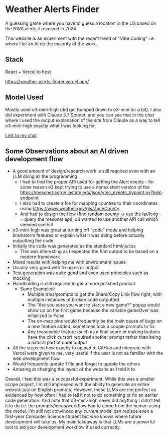 # Weather Alerts Finder

A guessing game where you have to guess a location in the US based on the NWS alerts it received in 2024

This website is an experiment with the recent trend of "Vibe Coding" i.e. where I let an AI do the majority of the work. 

## Stack
React + Vercel to host

https://weather-alerts-finder.vercel.app/

## Model Used

Mostly used o3-mini-high (did get bumped down to o3-mini for a bit). I also did experiment with Claude 3.7 Sonnet, and you can see that in the chat where I used the output explanation of the site from Claude as a way to tell o3-mini-high exactly what I was looking for.

[Link to my chat](https://chatgpt.com/share/67fc4e55-e2ac-8001-801f-c03d48004b69)

## Some Observations about an AI driven development flow
- A good amount of design/research work is still required even with an LLM doing all the programming
    - I had to find the proper API used for getting the Alert events - for some reason o3 kept trying to use a nonexistent version of the https://mesonet.agron.iastate.edu/json/vtec_events_bypoint.py?help endpoint
    - I also had to create a file for mapping counties to their coordinates using https://www.weather.gov/gis/ZoneCounty
    - And had to design the flow (find random county -> use the lat/long -> query the mesonet api), o3 wanted to use another API call which seemed overkill
- o3-mini-high was great at turning off "code" mode and helping brainstorm features or explain what it was doing before actually outputting the code
- Initially the code was generated as the standard html/js/css
    - This was interesting as I expected the first output to be based on a modern framework
- Mixed results with helping me with environment issues
- Usually very good with fixing error output
- Test generation was quite good and even used principles such as mocking
- Handholding is still required to get a more polished product
    - Some Exampled:
        - Multiple tries/prompts to get the Share/Copy Link flow right, with multiple instances of broken code outputted
        - The "Are you sure you want to start a new game?" popup would show up on the first game because the variable gameOver was initialized to False
        - The on-map pins would frequently be the main cause of bugs on a new feature added, sometimes took a couple prompts to fix
        - Any reasonable feature (such as a final score or making buttons have the click cursor) required another prompt rather than being a natural part of code output
- All the steps on how exactly to upload to GitHub and integrate with Vercel were given to me, very useful if the user is not as familiar with the web development flow
- Would frequently update 1 file and forget to update the others
- Amazing at changing the layout of the website as I told it to

Overall, I feel this was a successful experiment. While this was a smaller scope project, I'm still impressed with the ability to generate an entire website just on English prompts. However, these LLMs are not perfect as evidenced by how often I had to tell it not to do something or fix an earlier code generation. And note that o3-mini-high never did anything I didn't tell it to do i.e. the prompts/ideas/workflow had to come from the human using the model. I'm still not convinced any *current* model can replace even a first-year Computer Science student but who knows where future development will take us. My main takeaway is that LLMs are a powerful tool to aid your development workflow if used correctly.
